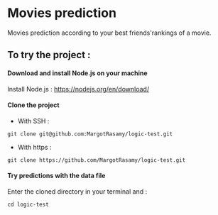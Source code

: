# Movies prediction
Movies prediction according to your best friends'rankings of a movie.

## To try the project :

#### Download and install Node.js on your machine
Install Node.js : https://nodejs.org/en/download/ 

#### Clone the project

* With SSH : 
```console
git clone git@github.com:MargotRasamy/logic-test.git
```

* With https : 
```console
git clone https://github.com/MargotRasamy/logic-test.git
```

#### Try predictions with the data file

Enter the cloned directory in your terminal and  : 

```console
cd logic-test
```